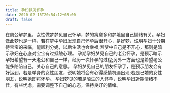 ```yaml
---
title: 孕妇梦见怀孕
date: 2020-02-15T20:54:12+08:00
draft: false
---
```


在周公解梦里，女性做梦梦见自己怀孕，梦的寓意多和梦境里自己情绪有关。孕妇做此梦也是一样，若在梦中孕妇发现自己怀孕后很开心，是好梦，说明孕妇十分期待宝宝的来临，能顺利分娩，以后生活也会幸福;若梦中自己是不开心，那则是暗示孕妇在心底对宝宝有过抵触心理。
孕期孕妇梦见自己的老公怀孕，是预示暗示孕妇希望有一天老公和自己一样，经历一次怀孕的过程;另外一方面也是希望老公能多陪陪自己，关心自己的意思。
孕妇梦见自己的朋友怀孕了，是预示朋友会有好运到。若是单身的女性朋友，说明她将会有心得感情机遇出现;若是已婚的女性朋友，说明她即将怀孕。
孕妇梦见的若是陌生的人怀孕，说明孕妇近期情绪不佳，有些忧虑。需要调整下自己的心态，保持良好的情绪。